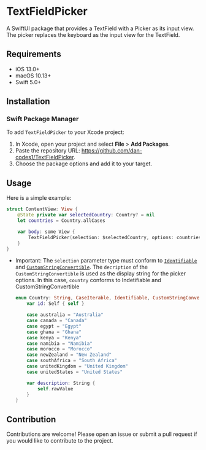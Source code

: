 
# TextFieldPicker

A SwiftUI package that provides a TextField with a Picker as its input view. The picker replaces the keyboard as the input view for the TextField.

## Requirements

- iOS 13.0+
- macOS 10.13+
- Swift 5.0+
## Installation

### Swift Package Manager

To add `TextFieldPicker` to your Xcode project:

1. In Xcode, open your project and select **File** > **Add Packages**.
2. Paste the repository URL: https://github.com/dan-codes1/TextFieldPicker.
3. Choose the package options and add it to your target.


## Usage

Here is a simple example:
```swift
struct ContentView: View {
    @State private var selectedCountry: Country? = nil
    let countries = Country.allCases

    var body: some View {
        TextFieldPicker(selection: $selectedCountry, options: countries)
    }
}
```

- Important: The `selection` parameter type must conform to [`Identifiable`](https://developer.apple.com/documentation/swift/identifiable) and [`CustomStringConvertible`](https://developer.apple.com/documentation/swift/customstringconvertible). The `decription` of the `CustomStringConvertible` is used as the display string for the picker options.
     In this case, `country` conforms to Indetifiable and CustomStringConvertible
     ```swift
     enum Country: String, CaseIterable, Identifiable, CustomStringConvertible {
         var id: Self { self }

         case australia = "Australia"
         case canada = "Canada"
         case egypt = "Egypt"
         case ghana = "Ghana"
         case kenya = "Kenya"
         case namibia = "Namibia"
         case morocco = "Morocco"
         case newZealand = "New Zealand"
         case southAfrica = "South Africa"
         case unitedKingdom = "United Kingdom"
         case unitedStates = "United States"

         var description: String {
             self.rawValue
         }
     }
     ```
## Contribution
Contributions are welcome! Please open an issue or submit a pull request if you would like to contribute to the project.

